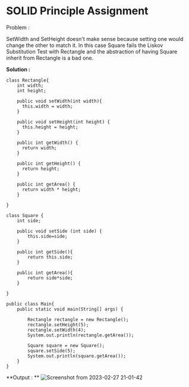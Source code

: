 # SOLID Principle Assignment

Problem :


SetWidth and SetHeight doesn't make sense because setting one would change the other to match it. In this case Square fails the Liskov Substitution Test with Rectangle and the abstraction of having Square inherit from Rectangle is a bad one.

**Solution :**
```
class Rectangle{
    int width;
    int height;
   
    public void setWidth(int width){
      this.width = width;
    }
   
    public void setHeight(int height) {
      this.height = height;
    }
   
    public int getWidth() {
      return width;
    }
   
    public int getHeight() {
      return height;
    }
   
    public int getArea() {
      return width * height;
    }
   
}
  
class Square {
    int side;

    public void setSide (int side) {
        this.side=side;
    }

    public int getSide(){
        return this.side;
    }

    public int getArea(){
        return side*side;
    }
        
}

public class Main{
    public static void main(String[] args) {

        Rectangle rectangle = new Rectangle();
        rectangle.setHeight(5);
        rectangle.setWidth(4);
        System.out.println(rectangle.getArea()); 

        Square square = new Square();
        square.setSide(5);
        System.out.println(square.getArea());
    }
}
```

**Output : **
![Screenshot from 2023-02-27 21-01-42](https://user-images.githubusercontent.com/125345690/221607292-fed6c617-df48-4723-80a0-6520b2e66589.png)
